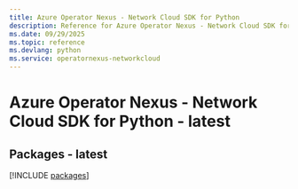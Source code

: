 ```yaml
---
title: Azure Operator Nexus - Network Cloud SDK for Python
description: Reference for Azure Operator Nexus - Network Cloud SDK for Python
ms.date: 09/29/2025
ms.topic: reference
ms.devlang: python
ms.service: operatornexus-networkcloud
---
```

# Azure Operator Nexus - Network Cloud SDK for Python - latest
## Packages - latest
[!INCLUDE [packages](operator-nexus---network-cloud-index.md)]
